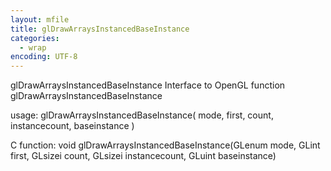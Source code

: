 ```yaml
---
layout: mfile
title: glDrawArraysInstancedBaseInstance
categories:
  - wrap
encoding: UTF-8
---
```


glDrawArraysInstancedBaseInstance  Interface to OpenGL function glDrawArraysInstancedBaseInstance

usage:  glDrawArraysInstancedBaseInstance( mode, first, count, instancecount, baseinstance )

C function:  void glDrawArraysInstancedBaseInstance(GLenum mode, GLint first, GLsizei count, GLsizei instancecount, GLuint baseinstance)